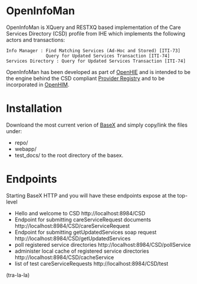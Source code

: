 OpenInfoMan
===========

OpenInfoMan is XQuery and RESTXQ based implementation of the Care Services Directory (CSD) profile from IHE which implements the following actors and transactions:

    Info Manager : Find Matching Services (Ad-Hoc and Stored) [ITI-73]
                   Query for Updated Services Transaction [ITI-74]
    Services Directory : Query for Updated Services Transaction [ITI-74]

OpenInfoMan has been developed as part of <a href="http://ohie.org">OpenHIE</a> and is intended to be the engine behind the CSD compliant <a href="https://wiki.ohie.org/display/SUB/Provider+Registry+Community">Provider Registry</a> and to be incorporated in <a href="http://openhim/">OpenHIM</a>.


Installation
============
Downloand the most current verion of <a href="http://basex.org">BaseX</a> and simply copy/link the files under:
- repo/
- webapp/
- test_docs/
to the root directory of the basex.


Endpoints
=========
Starting BaseX HTTP and you will have these endpoints expose at the top-level

- Hello and welcome to CSD  http://localhost:8984/CSD
- Endpoint for submitting careServiceRequest documents http://localhost:8984/CSD/careServiceRequest
- Endpoint for submitting getUpdatedServices soap request http://localhost:8984/CSD/getUpdatedServices
- poll registered service directories http://localhost:8984/CSD/pollService
- administer local cache of registered service directories http://localhost:8984/CSD/cacheService
- list of test careServiceRequests http://localhost:8984/CSD/test
 
(tra-la-la)
